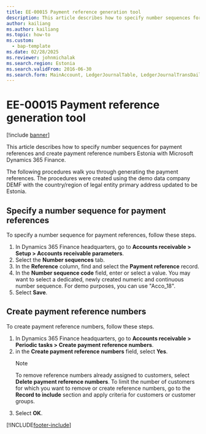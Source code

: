 ```yaml
---
title: EE-00015 Payment reference generation tool
description: This article describes how to specify number sequences for payment references and create payment reference numbers in Estonia with Microsoft Dynamics 365 Finance.
author: kailiang
ms.author: kailiang
ms.topic: how-to
ms.custom: 
  - bap-template
ms.date: 02/28/2025
ms.reviewer: johnmichalak
ms.search.region: Estonia
ms.search.validFrom: 2016-06-30
ms.search.form: MainAccount, LedgerJournalTable, LedgerJournalTransDaily
---
```

# EE-00015 Payment reference generation tool

[!include [banner](../../includes/banner.md)]

This article describes how to specify number sequences for payment references and create payment reference numbers Estonia with Microsoft Dynamics 365 Finance.

The following procedures walk you through generating the payment references. The procedures were created using the demo data company DEMF with the country/region of legal entity primary address updated to be Estonia.

## Specify a number sequence for payment references

To specify a number sequence for payment references, follow these steps.

1. In Dynamics 365 Finance headquarters, go to **Accounts receivable \> Setup \> Accounts receivable parameters**.
1. Select the **Number sequences** tab.
1. In the **Reference** column, find and select the **Payment reference** record.
1. In the **Number sequence code** field, enter or select a value. You may want to select a dedicated, newly created numeric and continuous number sequence. For demo purposes, you can use  "Acco_18".  
1. Select **Save**.

## Create payment reference numbers

To create payment reference numbers, follow these steps.

1. In Dynamics 365 Finance headquarters, go to **Accounts receivable \> Periodic tasks \> Create payment reference numbers**.
2. in the **Create payment reference numbers** field, select **Yes**.
    > [!NOTE]
    > To remove reference numbers already assigned to customers, select **Delete payment reference numbers**. To limit the number of customers for which you want to remove or create reference numbers, go to the **Record to include** section and apply criteria for customers or customer groups.  
3. Select **OK**.



[!INCLUDE[footer-include](../../../includes/footer-banner.md)]
